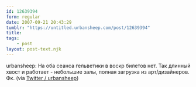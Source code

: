 ```yaml
---
id: 12639394
form: regular
date: 2007-09-21 20:43:29
tumblr: "https://untitled.urbansheep.com/post/12639394"
title:
tags:
    - post
layout: post-text.njk
---
```


<p>urbansheep: На оба сеанса гельветики в воскр билетов нет. Так длинный хвост и работает - небольшие залы, полная загрузка из арт/дизайнеров. Фк. (via <a href="http://twitter.com/urbansheep/statuses/284466992">Twitter / urbansheep</a>)</p>

